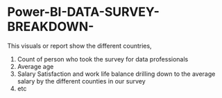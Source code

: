 # Power-BI-DATA-SURVEY-BREAKDOWN-
This visuals or report show the different countries,  
1. Count of person who took the survey for data professionals
2. Average age
3. Salary Satisfaction and work life balance drilling down to the average salary by the different counties in our survey
4. etc
